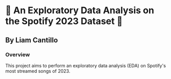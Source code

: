 # :musical_note: An Exploratory Data Analysis on the Spotify 2023 Dataset :musical_note:
## By Liam Cantillo
### Overview 
This project aims to perform an exploratory data analysis (EDA) on Spotify's most streamed songs of 2023.
